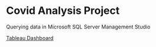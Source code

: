 # Covid Analysis Project

Querying data in Microsoft SQL Server Management Studio

[Tableau Dashboard](https://public.tableau.com/app/profile/eric.yang1606/viz/CovidDashboardProject_16914811412670/Dashboard1)
